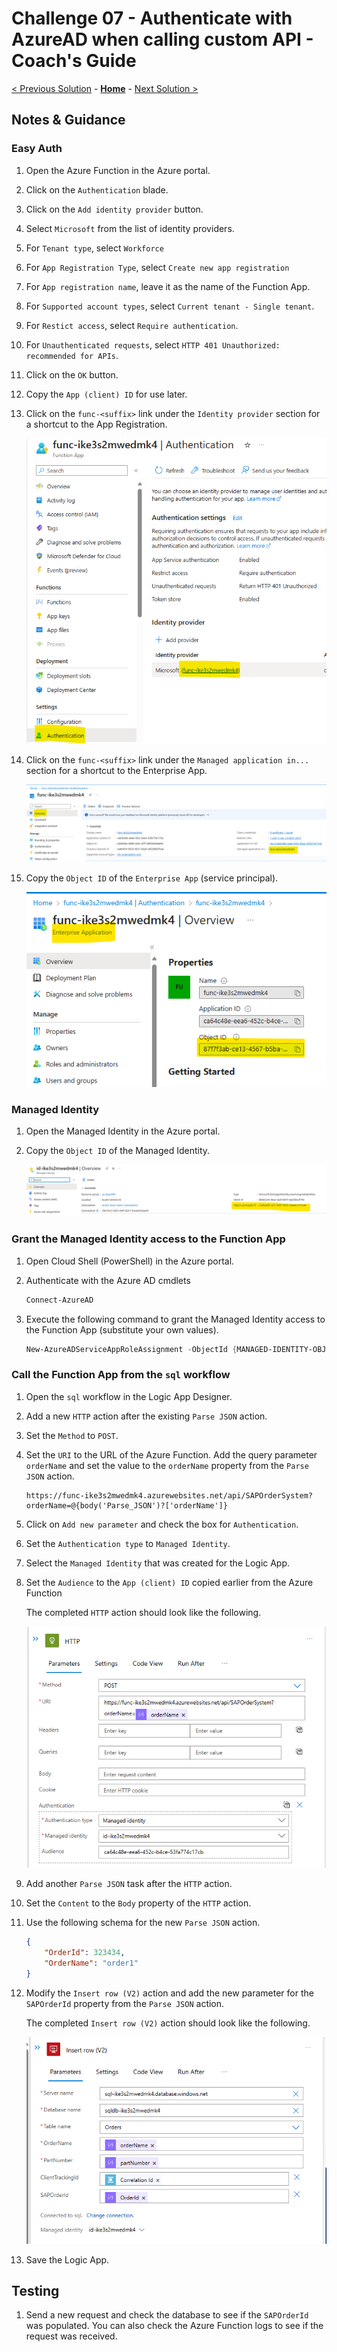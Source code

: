 # Challenge 07 - Authenticate with AzureAD when calling custom API - Coach's Guide 

[< Previous Solution](./Solution-06.md) - **[Home](./README.md)** - [Next Solution >](./Solution-08.md)

## Notes & Guidance

### Easy Auth

1.  Open the Azure Function in the Azure portal.

1.  Click on the `Authentication` blade.

1.  Click on the `Add identity provider` button.

1.  Select `Microsoft` from the list of identity providers.

1.  For `Tenant type`, select `Workforce`

1.  For `App Registration Type`, select `Create new app registration`

1.  For `App registration name`, leave it as the name of the Function App.

1.  For `Supported account types`, select `Current tenant - Single tenant`.

1.  For `Restict access`, select `Require authentication`.

1.  For `Unauthenticated requests`, select `HTTP 401 Unauthorized: recommended for APIs`.

1.  Click on the `OK` button.

1.  Copy the `App (client) ID` for use later.

1.  Click on the `func-<suffix>` link under the `Identity provider` section for a shortcut to the App Registration.

    ![link-to-app-registration](./Solutions/Solution-07/.img/link-to-app-registration.png)

1.  Click on the `func-<suffix>` link under the `Managed application in...` section for a shortcut to the Enterprise App.

    ![link-to-enterprise-application](./Solutions/Solution-07/.img/link-to-enterprise-application.png)

1.  Copy the `Object ID` of the `Enterprise App` (service principal).

    ![enterprise-application-object-id](./Solutions/Solution-07/.img/enterprise-application-object-id.png)

### Managed Identity

1.  Open the Managed Identity in the Azure portal.

1.  Copy the `Object ID` of the Managed Identity.

    ![managed-identity-object-id](./Solutions/Solution-07/.img/managed-identity-object-id.png)

### Grant the Managed Identity access to the Function App

1.  Open Cloud Shell (PowerShell) in the Azure portal.

1.  Authenticate with the Azure AD cmdlets

    ```powershell
    Connect-AzureAD
    ```

1.  Execute the following command to grant the Managed Identity access to the Function App (substitute your own values).

    ```powershell
    New-AzureADServiceAppRoleAssignment -ObjectId {MANAGED-IDENTITY-OBJECT-ID} -Id 00000000-0000-0000-0000-000000000000 -PrincipalId {MANAGED-IDENTITY-OBJECT-ID} -ResourceId {ENTERPRISE-APP-OBJECT-ID}
    ```

### Call the Function App from the `sql` workflow

1.  Open the `sql` workflow in the Logic App Designer.

1.  Add a new `HTTP` action after the existing `Parse JSON` action.

1.  Set the `Method` to `POST`.

1.  Set the `URI` to the URL of the Azure Function. Add the query parameter `orderName` and set the value to the `orderName` property from the `Parse JSON` action.

    ```
    https://func-ike3s2mwedmk4.azurewebsites.net/api/SAPOrderSystem?orderName=@{body('Parse_JSON')?['orderName']}
    ```

1.  Click on `Add new parameter` and check the box for `Authentication`.

1.  Set the `Authentication type` to `Managed Identity`.

1.  Select the `Managed Identity` that was created for the Logic App.

1.  Set the `Audience` to the `App (client) ID` copied earlier from the Azure Function

    The completed `HTTP` action should look like the following.

    ![http-completed](./Solutions/Solution-07/.img/http-completed.png)

1.  Add another `Parse JSON` task after the `HTTP` action.

1.  Set the `Content` to the `Body` property of the `HTTP` action.

1.  Use the following schema for the new `Parse JSON` action.

    ```json
    {
        "OrderId": 323434,
        "OrderName": "order1"
    }
    ```

1.  Modify the `Insert row (V2)` action and add the new parameter for the `SAPOrderId` property from the `Parse JSON` action.

    The completed `Insert row (V2)` action should look like the following.

    ![insert-row-completed](./Solutions/Solution-07/.img/insert-row-completed.png)

1.  Save the Logic App.

## Testing

1.  Send a new request and check the database to see if the `SAPOrderId` was populated. You can also check the Azure Function logs to see if the request was received.